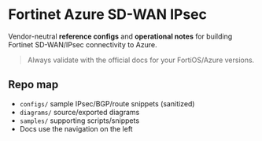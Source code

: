 ﻿# Fortinet Azure SD-WAN IPsec

Vendor-neutral **reference configs** and **operational notes** for building Fortinet SD-WAN/IPsec connectivity to Azure.

> Always validate with the official docs for your FortiOS/Azure versions.

## Repo map
- `configs/`  sample IPsec/BGP/route snippets (sanitized)
- `diagrams/`  source/exported diagrams
- `samples/`  supporting scripts/snippets
- Docs  use the navigation on the left
